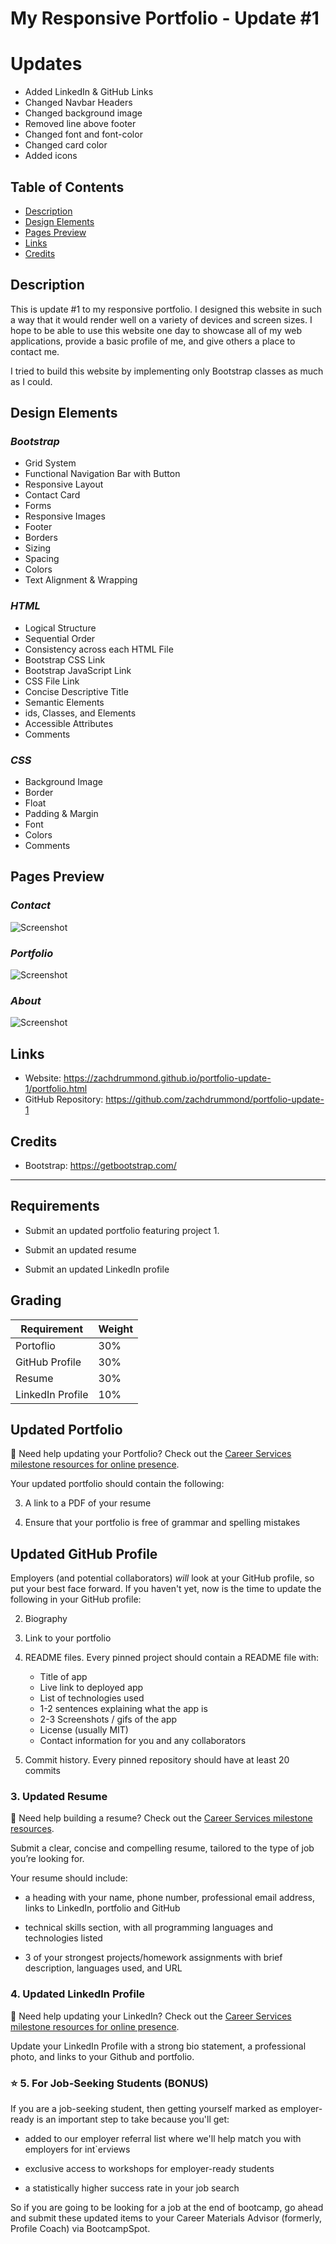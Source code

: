 # My Responsive Portfolio - Update #1

# Updates
* Added LinkedIn & GitHub Links
* Changed Navbar Headers
* Changed background image
* Removed line above footer
* Changed font and font-color
* Changed card color
* Added icons

## Table of Contents
* [Description](#Description)
* [Design Elements](#Design-Elements)
* [Pages Preview](#Pages-Preview)
* [Links](#Links)
* [Credits](#Credits)

## Description
This is update #1 to my responsive portfolio. I designed this website in such a way that it would render well on a variety of devices and screen sizes. I hope to be able to use this website one day to showcase all of my web applications, provide a basic profile of me, and give others a place to contact me.

I tried to build this website by implementing only Bootstrap classes as much as I could.

## Design Elements
### *Bootstrap*
* Grid System
* Functional Navigation Bar with Button
* Responsive Layout
* Contact Card
* Forms
* Responsive Images
* Footer
* Borders
* Sizing
* Spacing
* Colors
* Text Alignment & Wrapping

### *HTML*
* Logical Structure
* Sequential Order
* Consistency across each HTML File
* Bootstrap CSS Link
* Bootstrap JavaScript Link
* CSS File Link
* Concise Descriptive Title
* Semantic Elements
* ids, Classes, and Elements
* Accessible Attributes
* Comments

### *CSS*
* Background Image
* Border
* Float
* Padding & Margin
* Font
* Colors
* Comments

## Pages Preview
### *Contact*
![Screenshot](images/ContactScreenshot.png)

### *Portfolio*
![Screenshot](images/PortfolioScreenshot.png)

### *About*
![Screenshot](images/AboutScreenshot.png)

## Links
* Website: https://zachdrummond.github.io/portfolio-update-1/portfolio.html
* GitHub Repository: https://github.com/zachdrummond/portfolio-update-1

## Credits
* Bootstrap: https://getbootstrap.com/



---

## Requirements

* Submit an updated portfolio featuring project 1.

* Submit an updated resume

* Submit an updated LinkedIn profile

## Grading

| Requirement      | Weight |
| ---------------- | ------ |
| Portoflio        | 30%    |
| GitHub Profile   | 30%    |
| Resume           | 30%    |
| LinkedIn Profile | 10%    |

## Updated Portfolio

💁 Need help updating your Portfolio? Check out the [Career Services milestone resources for online presence](hhttps://sites.google.com/2u.com/careerservices-webdev/coding-milestones/milestone-polish-online-presence).

Your updated portfolio should contain the following:

3. A link to a PDF of your resume

5. Ensure that your portfolio is free of grammar and spelling mistakes


## Updated GitHub Profile

Employers (and potential collaborators) _will_ look at your GitHub profile, so put your best face forward. If you haven't yet, now is the time to update the following in your GitHub profile:

2. Biography

5. Link to your portfolio

8. README files. Every pinned project should contain a README file with:

   * Title of app
   * Live link to deployed app
   * List of technologies used
   * 1-2 sentences explaining what the app is
   * 2-3 Screenshots / gifs of the app
   * License (usually MIT)
   * Contact information for you and any collaborators

9. Commit history. Every pinned repository should have at least 20 commits

### 3. Updated Resume

💁 Need help building a resume? Check out the [Career Services milestone resources](https://sites.google.com/2u.com/careerservices-webdev/coding-milestones/milestone-develop-your-resume).

Submit a clear, concise and compelling resume, tailored to the type of job you’re looking for.

Your resume should include:

* a heading with your name, phone number, professional email address, links to LinkedIn, portfolio and GitHub

* technical skills section, with all programming languages and technologies listed

* 3 of your strongest projects/homework assignments with brief description, languages used, and URL

### 4. Updated LinkedIn Profile

💁 Need help updating your LinkedIn? Check out the [Career Services milestone resources for online presence](hhttps://sites.google.com/2u.com/careerservices-webdev/coding-milestones/milestone-polish-online-presence).

Update your LinkedIn Profile with a strong bio statement, a professional photo, and links to your Github and portfolio.

### ⭐ 5. For Job-Seeking Students (BONUS)

If you are a job-seeking student, then getting yourself marked as employer-ready is an important step to take because you'll get:

* added to our employer referral list where we'll help match you with employers for int`erviews

* exclusive access to workshops for employer-ready students

* a statistically higher success rate in your job search

So if you are going to be looking for a job at the end of bootcamp, go ahead and submit these updated items to your Career Materials Advisor (formerly, Profile Coach) via BootcampSpot.
